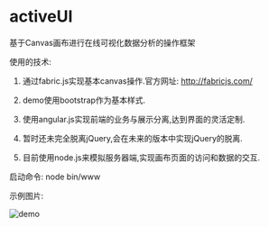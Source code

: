 activeUI
========

基于Canvas画布进行在线可视化数据分析的操作框架


使用的技术:

1. 通过fabric.js实现基本canvas操作.官方网址: http://fabricjs.com/

2. demo使用bootstrap作为基本样式.

3. 使用angular.js实现前端的业务与展示分离,达到界面的灵活定制.

4. 暂时还未完全脱离jQuery,会在未来的版本中实现jQuery的脱离.

5. 目前使用node.js来模拟服务器端,实现画布页面的访问和数据的交互.

启动命令:
node bin/www

示例图片:

![demo](http://d.pcs.baidu.com/thumbnail/ce352aa48db3118ed915daa9e10f75f9?fid=117583018-250528-313798968785400&time=1422374400&sign=FDTAER-DCb740ccc5511e5e8fedcff06b081203-0QFoFDoXP%2F9DXoc4h8Z1lUH7kTI%3D&rt=sh&expires=2h&r=548830900&sharesign=unknown&size=c710_u500&quality=100)
